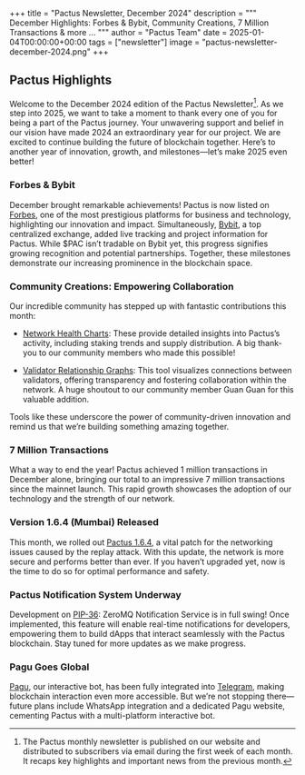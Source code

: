 +++
title = "Pactus Newsletter, December 2024"
description = """
December Highlights: Forbes & Bybit, Community Creations, 7 Million Transactions & more ...
"""
author = "Pactus Team"
date = 2025-01-04T00:00:00+00:00
tags = ["newsletter"]
image = "pactus-newsletter-december-2024.png"
+++

## Pactus Highlights

Welcome to the December 2024 edition of the Pactus Newsletter[^1].
As we step into 2025, we want to take a moment to thank every one of you for being a part of the Pactus journey.
Your unwavering support and belief in our vision have made 2024 an extraordinary year for our project.
We are excited to continue building the future of blockchain together.
Here’s to another year of innovation, growth, and milestones—let’s make 2025 even better!

### Forbes & Bybit

December brought remarkable achievements! Pactus is now listed on
[Forbes](https://www.forbes.com/digital-assets/assets/pactus-pac/),
one of the most prestigious platforms for business and technology, highlighting our innovation and impact.
Simultaneously, [Bybit](https://www.bybitglobal.com/en/coin-price/pactus/),
a top centralized exchange, added live tracking and project information for Pactus.
While $PAC isn’t tradable on Bybit yet, this progress signifies growing recognition and potential partnerships.
Together, these milestones demonstrate our increasing prominence in the blockchain space.

### Community Creations: Empowering Collaboration

Our incredible community has stepped up with fantastic contributions this month:

- [Network Health Charts](https://1pactus.github.io/en-us/):
  These provide detailed insights into Pactus’s activity, including staking trends and supply distribution.
  A big thank-you to our community members who made this possible!

- [Validator Relationship Graphs](https://1pactus.github.io/en-us/docs/relationship/relationship_30/):
  This tool visualizes connections between validators, offering transparency and
  fostering collaboration within the network. A huge shoutout to our community member Guan Guan for this valuable addition.

Tools like these underscore the power of community-driven innovation and
remind us that we’re building something amazing together.

### 7 Million Transactions

What a way to end the year! Pactus achieved 1 million transactions in December alone,
bringing our total to an impressive 7 million transactions since the mainnet launch.
This rapid growth showcases the adoption of our technology and the strength of our network.

### Version 1.6.4 (Mumbai) Released

This month, we rolled out [Pactus 1.6.4](https://github.com/pactus-project/pactus/releases/tag/v1.6.4),
a vital patch for the networking issues caused by the replay attack.
With this update, the network is more secure and performs better than ever.
If you haven’t upgraded yet, now is the time to do so for optimal performance and safety.

### Pactus Notification System Underway

Development on [PIP-36](https://pips.pactus.org/PIPs/pip-36): ZeroMQ Notification Service is in full swing!
Once implemented, this feature will enable real-time notifications for developers,
empowering them to build dApps that interact seamlessly with the Pactus blockchain.
Stay tuned for more updates as we make progress.

### Pagu Goes Global

[Pagu](https://github.com/pagu-project/pagu/), our interactive bot, has been fully integrated into
[Telegram](https://t.me/pactus_pagu_bot),
making blockchain interaction even more accessible.
But we’re not stopping there—future plans include WhatsApp integration and a dedicated Pagu website,
cementing Pactus with a multi-platform interactive bot.

[^1]: The Pactus monthly newsletter is published on our website and
distributed to subscribers via email during the first week of each month.
It recaps key highlights and important news from the previous month.
